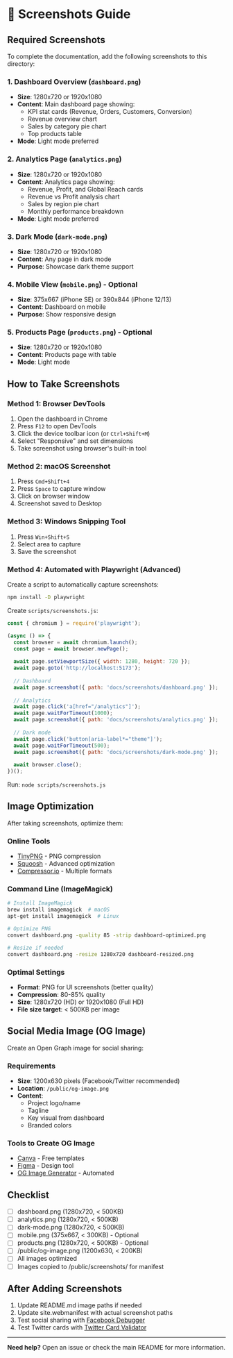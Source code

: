 # 📸 Screenshots Guide

## Required Screenshots

To complete the documentation, add the following screenshots to this directory:

### 1. Dashboard Overview (`dashboard.png`)
- **Size**: 1280x720 or 1920x1080
- **Content**: Main dashboard page showing:
  - KPI stat cards (Revenue, Orders, Customers, Conversion)
  - Revenue overview chart
  - Sales by category pie chart
  - Top products table
- **Mode**: Light mode preferred

### 2. Analytics Page (`analytics.png`)
- **Size**: 1280x720 or 1920x1080
- **Content**: Analytics page showing:
  - Revenue, Profit, and Global Reach cards
  - Revenue vs Profit analysis chart
  - Sales by region pie chart
  - Monthly performance breakdown
- **Mode**: Light mode preferred

### 3. Dark Mode (`dark-mode.png`)
- **Size**: 1280x720 or 1920x1080
- **Content**: Any page in dark mode
- **Purpose**: Showcase dark theme support

### 4. Mobile View (`mobile.png`) - Optional
- **Size**: 375x667 (iPhone SE) or 390x844 (iPhone 12/13)
- **Content**: Dashboard on mobile
- **Purpose**: Show responsive design

### 5. Products Page (`products.png`) - Optional
- **Size**: 1280x720 or 1920x1080
- **Content**: Products page with table
- **Mode**: Light mode

## How to Take Screenshots

### Method 1: Browser DevTools
1. Open the dashboard in Chrome
2. Press `F12` to open DevTools
3. Click the device toolbar icon (or `Ctrl+Shift+M`)
4. Select "Responsive" and set dimensions
5. Take screenshot using browser's built-in tool

### Method 2: macOS Screenshot
1. Press `Cmd+Shift+4`
2. Press `Space` to capture window
3. Click on browser window
4. Screenshot saved to Desktop

### Method 3: Windows Snipping Tool
1. Press `Win+Shift+S`
2. Select area to capture
3. Save the screenshot

### Method 4: Automated with Playwright (Advanced)

Create a script to automatically capture screenshots:

```bash
npm install -D playwright
```

Create `scripts/screenshots.js`:
```javascript
const { chromium } = require('playwright');

(async () => {
  const browser = await chromium.launch();
  const page = await browser.newPage();
  
  await page.setViewportSize({ width: 1280, height: 720 });
  await page.goto('http://localhost:5173');
  
  // Dashboard
  await page.screenshot({ path: 'docs/screenshots/dashboard.png' });
  
  // Analytics
  await page.click('a[href="/analytics"]');
  await page.waitForTimeout(1000);
  await page.screenshot({ path: 'docs/screenshots/analytics.png' });
  
  // Dark mode
  await page.click('button[aria-label*="theme"]');
  await page.waitForTimeout(500);
  await page.screenshot({ path: 'docs/screenshots/dark-mode.png' });
  
  await browser.close();
})();
```

Run: `node scripts/screenshots.js`

## Image Optimization

After taking screenshots, optimize them:

### Online Tools
- [TinyPNG](https://tinypng.com) - PNG compression
- [Squoosh](https://squoosh.app) - Advanced optimization
- [Compressor.io](https://compressor.io) - Multiple formats

### Command Line (ImageMagick)
```bash
# Install ImageMagick
brew install imagemagick  # macOS
apt-get install imagemagick  # Linux

# Optimize PNG
convert dashboard.png -quality 85 -strip dashboard-optimized.png

# Resize if needed
convert dashboard.png -resize 1280x720 dashboard-resized.png
```

### Optimal Settings
- **Format**: PNG for UI screenshots (better quality)
- **Compression**: 80-85% quality
- **Size**: 1280x720 (HD) or 1920x1080 (Full HD)
- **File size target**: < 500KB per image

## Social Media Image (OG Image)

Create an Open Graph image for social sharing:

### Requirements
- **Size**: 1200x630 pixels (Facebook/Twitter recommended)
- **Location**: `/public/og-image.png`
- **Content**: 
  - Project logo/name
  - Tagline
  - Key visual from dashboard
  - Branded colors

### Tools to Create OG Image
- [Canva](https://canva.com) - Free templates
- [Figma](https://figma.com) - Design tool
- [OG Image Generator](https://og-image.vercel.app) - Automated

## Checklist

- [ ] dashboard.png (1280x720, < 500KB)
- [ ] analytics.png (1280x720, < 500KB)
- [ ] dark-mode.png (1280x720, < 500KB)
- [ ] mobile.png (375x667, < 300KB) - Optional
- [ ] products.png (1280x720, < 500KB) - Optional
- [ ] /public/og-image.png (1200x630, < 200KB)
- [ ] All images optimized
- [ ] Images copied to /public/screenshots/ for manifest

## After Adding Screenshots

1. Update README.md image paths if needed
2. Update site.webmanifest with actual screenshot paths
3. Test social sharing with [Facebook Debugger](https://developers.facebook.com/tools/debug/)
4. Test Twitter cards with [Twitter Card Validator](https://cards-dev.twitter.com/validator)

---

**Need help?** Open an issue or check the main README for more information.
